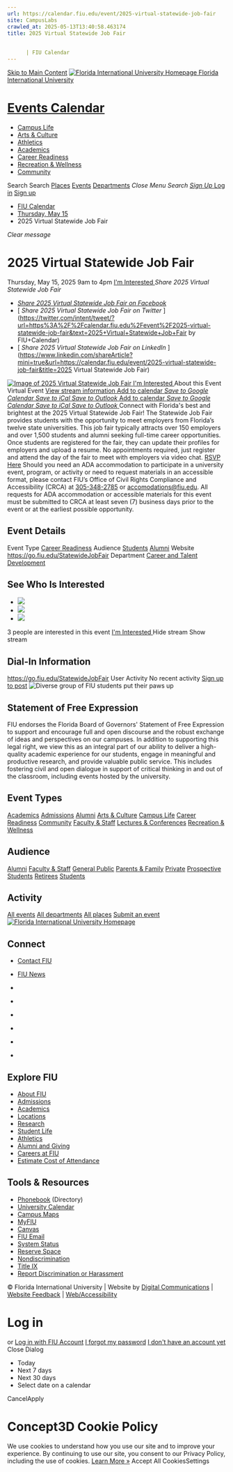 ```yaml
---
url: https://calendar.fiu.edu/event/2025-virtual-statewide-job-fair
site: CampusLabs
crawled_at: 2025-05-13T13:40:58.463174
title: 2025 Virtual Statewide Job Fair
    
    
      | FIU Calendar
---
```


[Skip to Main Content](https://calendar.fiu.edu/event/2025-virtual-statewide-job-fair#main-content)
[![Florida International University Homepage](https://digicdn.fiu.edu/core/_assets/images/logo-top.png) Florida International University](https://www.fiu.edu)
# [Events Calendar ](https://calendar.fiu.edu/)
  * [Campus Life](https://calendar.fiu.edu/calendar?event_types%5B%5D=127595)
  * [Arts & Culture](https://calendar.fiu.edu/calendar?event_types%5B%5D=127590)
  * [Athletics](https://fiusports.com/calendar)
  * [Academics](https://calendar.fiu.edu/calendar?event_types%5B%5D=127582)
  * [Career Readiness](https://calendar.fiu.edu/calendar?event_types%5B%5D=127584)
  * [Recreation & Wellness](https://calendar.fiu.edu/calendar?event_types%5B%5D=127603)
  * [Community](https://calendar.fiu.edu/calendar?event_types%5B%5D=127601)


Search Search
[Places](https://calendar.fiu.edu/search/places) [Events](https://calendar.fiu.edu/calendar) [Departments](https://calendar.fiu.edu/search/departments)
_Close Menu_
_Search_ [ _Sign Up_ ](https://calendar.fiu.edu/signup)
[Log in](https://calendar.fiu.edu/auth/shib_login?previous_url=https%3A%2F%2Fcalendar.fiu.edu%2Fevent%2F2025-virtual-statewide-job-fair) [Sign up](https://calendar.fiu.edu/signup)
  * [FIU Calendar](https://calendar.fiu.edu/)
  * [Thursday, May 15](https://calendar.fiu.edu/calendar/day/2025/5/15)
  * 2025 Virtual Statewide Job Fair


_Clear message_
# 2025 Virtual Statewide Job Fair
Thursday, May 15, 2025 9am to 4pm 
[ I'm Interested ](https://calendar.fiu.edu/event/49055617491877/confirm?return=https%3A%2F%2Fcalendar.fiu.edu%2Fevent%2F2025-virtual-statewide-job-fair)
_Share 2025 Virtual Statewide Job Fair_
  * [ _Share 2025 Virtual Statewide Job Fair on Facebook_ ](https://www.facebook.com/sharer/sharer.php?u=https://calendar.fiu.edu/event/2025-virtual-statewide-job-fair)
  * [ _Share 2025 Virtual Statewide Job Fair on Twitter_ ](https://twitter.com/intent/tweet/?url=https%3A%2F%2Fcalendar.fiu.edu%2Fevent%2F2025-virtual-statewide-job-fair&text=2025+Virtual+Statewide+Job+Fair by FIU+Calendar)
  * [ _Share 2025 Virtual Statewide Job Fair on LinkedIn_ ](https://www.linkedin.com/shareArticle?mini=true&url=https://calendar.fiu.edu/event/2025-virtual-statewide-job-fair&title=2025 Virtual Statewide Job Fair)


[ ![Image of 2025 Virtual Statewide Job Fair](https://localist-images.azureedge.net/photos/49055621215953/card/c06e5caf07f7a0cd65c11a5ec10a7cd700c12fe0.jpg) ](https://calendar.fiu.edu/photo/49055621215953)
[ I'm Interested ](https://calendar.fiu.edu/event/49055617491877/confirm?return=https%3A%2F%2Fcalendar.fiu.edu%2Fevent%2F2025-virtual-statewide-job-fair)
About this Event
Virtual Event [View stream information ](https://calendar.fiu.edu/event/2025-virtual-statewide-job-fair#about_stream)
[Add to calendar ](https://calendar.fiu.edu/event/2025-virtual-statewide-job-fair)
[ _Save to Google Calendar_ ](https://calendar.google.com/calendar/event?action=TEMPLATE&dates=20250515T130000Z%2F20250515T200000Z&details=Connect+with+Florida%27s+best+and+brightest+at+the+2025+Virtual+Statewide+Job+Fair%21%0A%0AThe+Statewide+Job+Fair+provides+students+with+the+opportunity+to+meet+employers+from+Florida%E2%80%99s+twelve+state+universities.+This+job+fair+typically+attracts+over+150+employers+and+over+1%2C500+students+and+alumni+seeking+full-time+career+opportunities.%0A%0AOnce+students+are+registered+for+the+fair%2C+they+can+update+their+profiles+for+employers+and+upload+a+resume.+No+appointments+required%2C+just+register+and+attend+the+day+of+the+fair+to+meet+with+employers+via+video+chat.+%0A%0ARSVP+Here%0A%0Ahttps%3A%2F%2Fcalendar.fiu.edu%2Fevent%2F2025-virtual-statewide-job-fair&location=&sprop=website%3Acalendar.fiu.edu&text=2025+Virtual+Statewide+Job+Fair "Save to Google Calendar") [ _Save to iCal_ ](https://calendar.fiu.edu/event/2025-virtual-statewide-job-fair.ics "Save to iCal") [ _Save to Outlook_ ](https://calendar.fiu.edu/event/2025-virtual-statewide-job-fair.ics "Save to Outlook")
[Add to calendar ](https://calendar.fiu.edu/event/2025-virtual-statewide-job-fair)
[ _Save to Google Calendar_ ](https://calendar.google.com/calendar/event?action=TEMPLATE&dates=20250515T130000Z%2F20250515T200000Z&details=Connect+with+Florida%27s+best+and+brightest+at+the+2025+Virtual+Statewide+Job+Fair%21%0A%0AThe+Statewide+Job+Fair+provides+students+with+the+opportunity+to+meet+employers+from+Florida%E2%80%99s+twelve+state+universities.+This+job+fair+typically+attracts+over+150+employers+and+over+1%2C500+students+and+alumni+seeking+full-time+career+opportunities.%0A%0AOnce+students+are+registered+for+the+fair%2C+they+can+update+their+profiles+for+employers+and+upload+a+resume.+No+appointments+required%2C+just+register+and+attend+the+day+of+the+fair+to+meet+with+employers+via+video+chat.+%0A%0ARSVP+Here%0A%0Ahttps%3A%2F%2Fcalendar.fiu.edu%2Fevent%2F2025-virtual-statewide-job-fair&location=&sprop=website%3Acalendar.fiu.edu&text=2025+Virtual+Statewide+Job+Fair "Save to Google Calendar") [ _Save to iCal_ ](https://calendar.fiu.edu/event/2025-virtual-statewide-job-fair.ics "Save to iCal") [ _Save to Outlook_ ](https://calendar.fiu.edu/event/2025-virtual-statewide-job-fair.ics "Save to Outlook")
Connect with Florida's best and brightest at the 2025 Virtual Statewide Job Fair!
The Statewide Job Fair provides students with the opportunity to meet employers from Florida’s twelve state universities. This job fair typically attracts over 150 employers and over 1,500 students and alumni seeking full-time career opportunities.
Once students are registered for the fair, they can update their profiles for employers and upload a resume. No appointments required, just register and attend the day of the fair to meet with employers via video chat. 
[RSVP Here](http://go.fiu.edu/StatewideJobFair)
Should you need an ADA accommodation to participate in a university event, program, or activity or need to request materials in an accessible format, please contact FIU’s Office of Civil Rights Compliance and Accessibility (CRCA) at [305-348-2785](tel:3053482785) or accomodations@fiu.edu. All requests for ADA accommodation or accessible materials for this event must be submitted to CRCA at least seven (7) business days prior to the event or at the earliest possible opportunity. 
## Event Details
Event Type
[Career Readiness](https://calendar.fiu.edu/search/events?event_types%5B%5D=127584)
Audience
[Students](https://calendar.fiu.edu/search/events?event_types%5B%5D=121719) [Alumni](https://calendar.fiu.edu/search/events?event_types%5B%5D=121721)
Website
<https://go.fiu.edu/StatewideJobFair>
Department
[Career and Talent Development](https://calendar.fiu.edu/department/career_and_talent_development)
##  See Who Is Interested 
  * ![](https://localist-images.azureedge.net/photos/664326/small/7eb1b843932ccca9c16245cc99f64d88370c9c69.jpg)
  * ![](https://localist-images.azureedge.net/photos/664326/small/7eb1b843932ccca9c16245cc99f64d88370c9c69.jpg)
  * ![](https://localist-images.azureedge.net/photos/664326/small/7eb1b843932ccca9c16245cc99f64d88370c9c69.jpg)


3 people  are interested in this event
[ I'm Interested ](https://calendar.fiu.edu/event/49055617491877/confirm?return=https%3A%2F%2Fcalendar.fiu.edu%2Fevent%2F2025-virtual-statewide-job-fair)
Hide stream Show stream
## Dial-In Information
<https://go.fiu.edu/StatewideJobFair>
User Activity
No recent activity
[Sign up to post](https://calendar.fiu.edu/auth/shib_login?previous_url=https%3A%2F%2Fcalendar.fiu.edu%2Fevent%2F2025-virtual-statewide-job-fair)
![Diverse group of FIU students put their paws up](https://www.fiu.edu/_assets/images/thumbnail-students-paw.jpg)
## Statement of Free Expression
FIU endorses the Florida Board of Governors' Statement of Free Expression to support and encourage full and open discourse and the robust exchange of ideas and perspectives on our campuses. In addition to supporting this legal right, we view this as an integral part of our ability to deliver a high-quality academic experience for our students, engage in meaningful and productive research, and provide valuable public service. This includes fostering civil and open dialogue in support of critical thinking in and out of the classroom, including events hosted by the university.
## Event Types
[Academics](https://calendar.fiu.edu/calendar?event_types%5B%5D=127582)
[Admissions](https://calendar.fiu.edu/calendar?event_types%5B%5D=127583)
[Alumni](https://calendar.fiu.edu/calendar?event_types%5B%5D=127589)
[Arts & Culture](https://calendar.fiu.edu/calendar?event_types%5B%5D=127590)
[Campus Life](https://calendar.fiu.edu/calendar?event_types%5B%5D=127595)
[Career Readiness](https://calendar.fiu.edu/calendar?event_types%5B%5D=127584)
[Community](https://calendar.fiu.edu/calendar?event_types%5B%5D=127601)
[Faculty & Staff](https://calendar.fiu.edu/calendar?event_types%5B%5D=127602)
[Lectures & Conferences](https://calendar.fiu.edu/calendar?event_types%5B%5D=127587)
[Recreation & Wellness](https://calendar.fiu.edu/calendar?event_types%5B%5D=127603)
## Audience
[Alumni](https://calendar.fiu.edu/calendar?event_types%5B%5D=121721)
[Faculty & Staff](https://calendar.fiu.edu/calendar?event_types%5B%5D=121720)
[General Public](https://calendar.fiu.edu/calendar?event_types%5B%5D=121722)
[Parents & Family](https://calendar.fiu.edu/calendar?event_types%5B%5D=36918157286658)
[Private](https://calendar.fiu.edu/calendar?event_types%5B%5D=129753)
[Prospective Students](https://calendar.fiu.edu/calendar?event_types%5B%5D=121723)
[Retirees](https://calendar.fiu.edu/calendar?event_types%5B%5D=37290279036119)
[Students](https://calendar.fiu.edu/calendar?event_types%5B%5D=121719)
## Activity
[All events](https://calendar.fiu.edu/search?what=events)
[All departments](https://calendar.fiu.edu/search/departments)
[All places](https://calendar.fiu.edu/search?what=places)
[Submit an event](https://calendar.fiu.edu/admin/events/new/basic-information)
[ ![Florida International University Homepage](https://digicdn.fiu.edu/core/_assets/images/footer-logo.svg) ](https://www.fiu.edu/)
## Connect
  * [Contact FIU](https://www.fiu.edu/about/contact-us/index.html)
  * [FIU News](https://news.fiu.edu/)


  * [](https://www.instagram.com/fiuinstagram/)
  * [](https://www.linkedin.com/school/florida-international-university/)
  * [](https://www.facebook.com/floridainternational)
  * [](https://twitter.com/fiu)
  * [](https://www.youtube.com/user/FloridaInternational)
  * [](https://flickr.com/photos/fiu)


## Explore FIU
  * [About FIU](https://www.fiu.edu/about/index.html)
  * [Admissions](https://www.fiu.edu/admissions/index.html)
  * [Academics](https://www.fiu.edu/academics/index.html)
  * [Locations](https://www.fiu.edu/locations/index.html)
  * [Research](https://www.fiu.edu/research/index.html)
  * [Student Life](https://www.fiu.edu/student-life/index.html)
  * [Athletics](https://www.fiu.edu/athletics/index.html)
  * [Alumni and Giving](https://www.fiu.edu/alumni-and-giving/index.html)
  * [Careers at FIU](https://hr.fiu.edu/careers/)
  * [Estimate Cost of Attendance](https://onestop.fiu.edu/finances/estimate-your-costs/)


## Tools & Resources
  * [Phonebook](https://phonebook.fiu.edu) (Directory)
  * [University Calendar](https://calendar.fiu.edu/)
  * [Campus Maps](https://campusmaps.fiu.edu/)
  * [MyFIU](https://my.fiu.edu/)
  * [Canvas](https://canvas.fiu.edu)
  * [FIU Email](http://mail.fiu.edu/)
  * [System Status](https://fiu.service-now.com/sp?id=services_status)
  * [Reserve Space](https://reservespace.fiu.edu/make-reservation/)
  * [Nondiscrimination](https://ace.fiu.edu/civil-rights-and-accessibility/harassment-and-discrimination/)
  * [Title IX](https://ace.fiu.edu/title-ix/)
  * [Report Discrimination or Harassment](https://report.fiu.edu/)


© Florida International University  | Website by [Digital Communications](https://stratcomm.fiu.edu/digital-print/websites/) | [Website Feedback](https://webforms.fiu.edu/view.php?id=370774&element_5=https://calendar.fiu.edu/https://calendar.fiu.edu/) | [Web/Accessibility](https://accessibility.fiu.edu/)
# Log in
or
[Log in with FIU Account](https://calendar.fiu.edu/auth/shib_login?previous_url=https%3A%2F%2Fcalendar.fiu.edu%2Fevent%2F2025-virtual-statewide-job-fair)
[I forgot my password](https://calendar.fiu.edu/auth/forgot) [I don't have an account yet](https://calendar.fiu.edu/signup)
Close Dialog[](javascript:;)[](javascript:;)
  * Today
  * Next 7 days
  * Next 30 days
  * Select date on a calendar


CancelApply
# Concept3D Cookie Policy
We use cookies to understand how you use our site and to improve your experience. By continuing to use our site, you consent to our Privacy Policy, including the use of cookies. [Learn More »](https://concept3d.com/concept3d-privacy-policy/)
Accept All CookiesSettings
